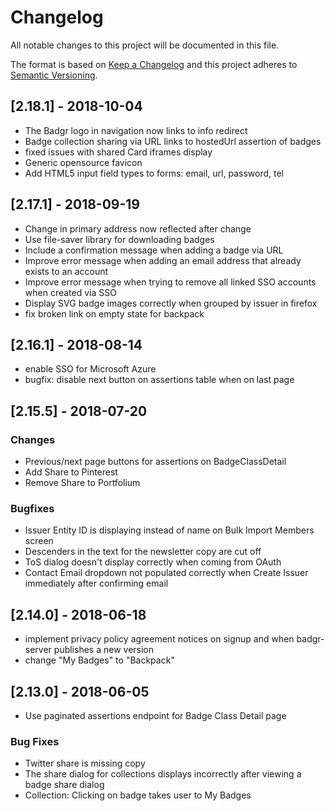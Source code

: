# Changelog
All notable changes to this project will be documented in this file.

The format is based on [Keep a Changelog](http://keepachangelog.com/en/1.0.0/)
and this project adheres to [Semantic Versioning](http://semver.org/spec/v2.0.0.html).


## [2.18.1] - 2018-10-04
 - The Badgr logo in navigation now links to info redirect
 - Badge collection sharing via URL links to hostedUrl assertion of badges
 - fixed issues with shared Card iframes display
 - Generic opensource favicon 
 - Add HTML5 input field types to forms: email, url, password, tel


## [2.17.1] - 2018-09-19
 - Change in primary address now reflected after change
 - Use file-saver library for downloading badges
 - Include a confirmation message when adding a badge via URL
 - Improve error message when adding an email address that already exists to an account
 - Improve error message when trying to remove all linked SSO accounts when created via SSO
 - Display SVG badge images correctly when grouped by issuer in firefox
 - fix broken link on empty state for backpack


## [2.16.1] - 2018-08-14
 - enable SSO for Microsoft Azure
 - bugfix: disable next button on assertions table when on last page

## [2.15.5] - 2018-07-20

### Changes
 - Previous/next page buttons for assertions on BadgeClassDetail
 - Add Share to Pinterest 
 - Remove Share to Portfolium 

### Bugfixes
 - Issuer Entity ID is displaying instead of name on Bulk Import Members screen
 - Descenders in the text for the newsletter copy are cut off
 - ToS dialog doesn't display correctly when coming from OAuth
 - Contact Email dropdown not populated correctly when Create Issuer immediately after confirming email
    
## [2.14.0] - 2018-06-18
 - implement privacy policy agreement notices on signup and when badgr-server publishes a new version
 - change "My Badges" to "Backpack"

## [2.13.0] - 2018-06-05
 - Use paginated assertions endpoint for Badge Class Detail page

### Bug Fixes
 - Twitter share is missing copy
 - The share dialog for collections displays incorrectly after viewing a badge share dialog
 - Collection: Clicking on badge takes user to My Badges


